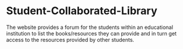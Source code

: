 # Student-Collaborated-Library
The website provides a forum for the students within an educational institution to list the books/resources they can provide and in turn get access to the resources provided by  other students.
